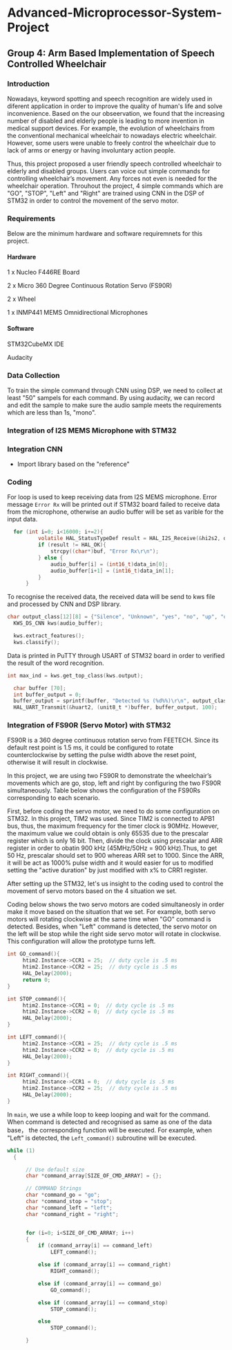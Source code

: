 # Advanced-Microprocessor-System-Project
## Group 4: Arm Based Implementation of Speech Controlled Wheelchair
### Introduction
Nowadays, keyword spotting and speech recognition are widely used in diferent application in order to improve the quality of human's life and solve inconvenience. Based on the our obseervation, we found that the increasing number of disabled and elderly people is leading to more invention in medical support devices. For example, the evolution of wheelchairs from the conventional mechanical wheelchair to nowadays electric wheelchair. However, some users were unable to freely control the wheelchair due to lack of arms or energy or having involuntary action people.
  
  Thus, this project proposed a user friendly speech controlled wheelchair to elderly and disabled groups. Users can voice out simple commands for controlling wheelchair’s movement. Any forces not even is needed for the wheelchair operation. Throuhout the project, 4 simple commands which are "GO", "STOP", "Left" and  "Right" are trained using CNN in the DSP of STM32 in order to control the movement of the servo motor.

### Requirements
Below are the minimum hardware and software requiremnets for this project.
#### Hardware
1 x Nucleo F446RE Board

2 x Micro 360 Degree Continuous Rotation Servo (FS90R)

2 x Wheel

1 x INMP441 MEMS Omnidirectional Microphones

#### Software
STM32CubeMX IDE

Audacity

### Data Collection
To train the simple command through CNN using DSP, we need to collect at least "50" sampels for each command. By using audacity, we can record and edit the sample to make sure the audio sample meets the requirements which are less than 1s, "mono". 

### Integration of I2S MEMS Microphone with STM32


### Integration CNN
- Import library based on the "reference"

### Coding
For loop is used to keep receiving data from I2S MEMS microphone. Error message `Error Rx` will be printed out if STM32 board failed to receive data from the microphone, otherwise an audio buffer will be set as varible for the input data.

```c
  for (int i=0; i<16000; i+=2){	
		  volatile HAL_StatusTypeDef result = HAL_I2S_Receive(&hi2s2, data_in, 2, 100);	
		  if (result != HAL_OK){
			  strcpy((char*)buf, "Error Rx\r\n");
		  } else {
			  audio_buffer[i] = (int16_t)data_in[0];
			  audio_buffer[i+1] = (int16_t)data_in[1];
		  }
	  }

```

To recognise the received data, the received data will be send to kws file and processed by CNN and DSP library.

```c
char output_class[12][8] = {"Silence", "Unknown", "yes", "no", "up", "down", "left", "right", "on", "off", "stop", "go"};
  KWS_DS_CNN kws(audio_buffer);

  kws.extract_features();
  kws.classify();

````

Data is printed in PuTTY through USART of STM32 board in order to verified the result of the word recognition.

```c
int max_ind = kws.get_top_class(kws.output);

  char buffer [70];
  int buffer_output = 0;
  buffer_output = sprintf(buffer, "Detected %s (%d%%)\r\n", output_class[max_id], ((int)kws.output[max_ind]*100/128));
  HAL_UART_Transmit(&huart2, (unit8_t *)buffer, buffer_output, 100);
```

### Integration of FS90R (Servo Motor) with STM32
FS90R is a 360 degree continuous rotation servo from FEETECH. Since its default rest point is 1.5 ms, it could be configured to rotate counterclockwise by setting the pulse width above the reset point, otherwise it will result in clockwise.  

In this project, we are using two FS90R to demonstrate the wheelchair’s movements which are go, stop, left and right by configuring the two FS90R simultaneously. Table below shows the configuration of the FS90Rs corresponding to each scenario.

First, before coding the servo motor, we need to do some configuration on STM32. In this project, TIM2 was used. Since TIM2 is connected to APB1 bus, thus, the maximum frequency for the timer clock is 90MHz. However, the maximum value we could obtain is only 65535 due to the prescalar register which is only 16 bit. Then, divide the clock using prescalar and ARR register in order to obatin 900 kHz (45MHz/50Hz = 900 kHz).Thus, to get 50 Hz, prescalar should set to 900 whereas ARR set to 1000. Since the ARR, it will be act as 1000% pulse width and it would easier for us to modified setting the "active duration" by just modified with x% to CRR1 register.

After setting up the STM32, let's us insight to the coding used to control the movement of servo motors based on the 4 situation we set.

Coding below shows the two servo motors are coded simultaneosly in order make it move based on the situation that we set. For example, both servo motors will rotating clockwise at the same time when "GO" command is detected. Besides, when "Left" command is detected, the servo motor on the left will be stop while the right side servo motor will rotate in clockwise. This configuration will allow the prototype turns left.

```c
int GO_command(){
	 htim2.Instance->CCR1 = 25;  // duty cycle is .5 ms
	 htim2.Instance->CCR2 = 25;  // duty cycle is .5 ms
	 HAL_Delay(2000);
	 return 0;
}

int STOP_command(){
	 htim2.Instance->CCR1 = 0;  // duty cycle is .5 ms
	 htim2.Instance->CCR2 = 0;  // duty cycle is .5 ms
	 HAL_Delay(2000);
}

int LEFT_command(){
	 htim2.Instance->CCR1 = 25;  // duty cycle is .5 ms
	 htim2.Instance->CCR2 = 0;  // duty cycle is .5 ms
	 HAL_Delay(2000);
}

int RIGHT_command(){
	 htim2.Instance->CCR1 = 0;  // duty cycle is .5 ms
	 htim2.Instance->CCR2 = 25;  // duty cycle is .5 ms
	 HAL_Delay(2000);
}
```

In `main`, we use a while loop to keep looping and wait for the command. When command is detected and recognised as same as one of the data base， the corresponding function will be executed. For example, when "Left" is detected, the `Left_command()` subroutine will be executed.


```c
while (1)
  {

	  // Use default size
	  char *command_array[SIZE_OF_CMD_ARRAY] = {};

	  // COMMAND Strings
	  char *command_go = "go";
	  char *command_stop = "stop";
	  char *command_left = "left";
	  char *command_right = "right";


	  for (i=0; i<SIZE_OF_CMD_ARRAY; i++)
	  {
		  if (command_array[i] == command_left)
			  LEFT_command();

		  else if (command_array[i] == command_right)
			  RIGHT_command();

		  else if (command_array[i] == command_go)
			  GO_command();

		  else if (command_array[i] == command_stop)
			  STOP_command();

		  else
			  STOP_command();

	  }
````
